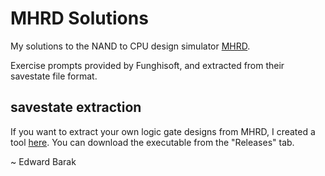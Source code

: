 MHRD Solutions
==============
My solutions to the NAND to CPU design simulator [MHRD](http://store.steampowered.com/app/576030/).

Exercise prompts provided by Funghisoft, and extracted from their savestate file format.

## savestate extraction
If you want to extract your own logic gate designs from MHRD, I created a tool [here](https://github.com/edwardbarak/mhrd-export). You can download the executable from the "Releases" tab.

~ Edward Barak 

